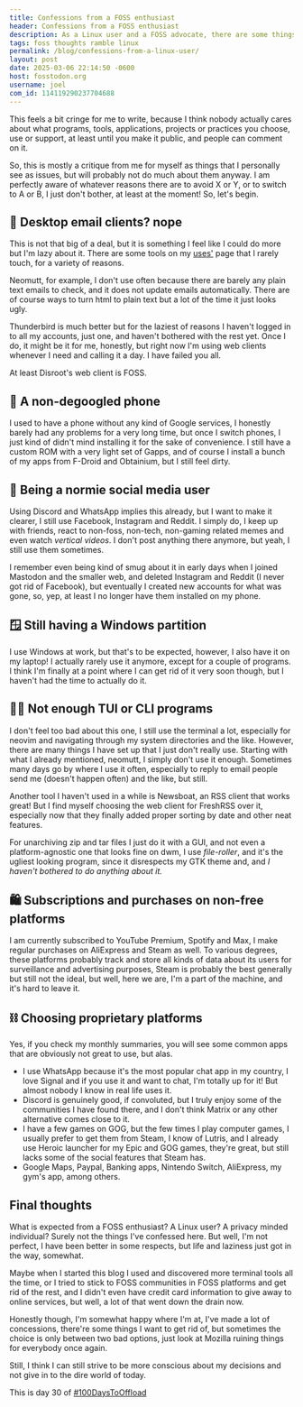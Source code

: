 ```yaml
---
title: Confessions from a FOSS enthusiast
header: Confessions from a FOSS enthusiast
description: As a Linux user and a FOSS advocate, there are some things that I have done that could be better, but all in all, it's not that bad, is it?
tags: foss thoughts ramble linux
permalink: /blog/confessions-from-a-linux-user/
layout: post
date: 2025-03-06 22:14:50 -0600
host: fosstodon.org
username: joel
com_id: 114119290237704688
---
```


This feels a bit cringe for me to write, because I think nobody actually cares about what programs, tools, applications, projects or practices you choose, use or support, at least until you make it public, and people can comment on it.

So, this is mostly a critique from me for myself as things that I personally see as issues, but will probably not do much about them anyway. I am perfectly aware of whatever reasons there are to avoid X or Y, or to switch to A or B, I just don't bother, at least at the moment! So, let's begin.

## 📧 Desktop email clients? nope

This is not that big of a deal, but it is something I feel like I could do more but I'm lazy about it. There are some tools on my [uses'](/uses/) page that I rarely touch, for a variety of reasons.

Neomutt, for example, I don't use often because there are barely any plain text emails to check, and it does not update emails automatically. There are of course ways to turn html to plain text but a lot of the time it just looks ugly.

Thunderbird is much better but for the laziest of reasons I haven't logged in to all my accounts, just one, and haven't bothered with the rest yet. Once I do, it might be it for me, honestly, but right now I'm using web clients whenever I need and calling it a day. I have failed you all.

At least Disroot's web client is FOSS.


## 📱 A non-degoogled phone

I used to have a phone without any kind of Google services, I honestly barely had any problems for a very long time, but once I switch phones, I just kind of didn't mind installing it for the sake of convenience. I still have a custom ROM with a very light set of Gapps, and of course I install a bunch of my apps from F-Droid and Obtainium, but I still feel dirty.

## 🤡 Being a normie social media user

Using Discord and WhatsApp implies this already, but I want to make it clearer, I still use Facebook, Instagram and Reddit. I simply do, I keep up with friends, react to non-foss, non-tech, non-gaming related memes and even watch *vertical videos*. I don't post anything there anymore, but yeah, I still use them sometimes.

I remember even being kind of smug about it in early days when I joined Mastodon and the smaller web, and deleted Instagram and Reddit (I never got rid of Facebook), but eventually I created new accounts for what was gone, so, yep, at least I no longer have them installed on my phone.

## 🪟 Still having a Windows partition

I use Windows at work, but that's to be expected, however, I also have it on my laptop! I actually rarely use it anymore, except for a couple of programs. I think I'm finally at a point where I can get rid of it very soon though, but I haven't had the time to actually do it.

## 👨‍💻 Not enough TUI or CLI programs

I don't feel too bad about this one, I still use the terminal a lot, especially for neovim and navigating through my system directories and the like. However, there are many things I have set up that I just don't really use. Starting with what I already mentioned, neomutt, I simply don't use it enough. Sometimes many days go by where I use it often, especially to reply to email people send me (doesn't happen often) and the like, but still.

Another tool I haven't used in a while is Newsboat, an RSS client that works great! But I find myself choosing the web client for FreshRSS over it, especially now that they finally added proper sorting by date and other neat features.

For unarchiving zip and tar files I just do it with a GUI, and not even a platform-agnostic one that looks fine on dwm, I use *file-roller*, and it's the ugliest looking program, since it disrespects my GTK theme and, and *I haven't bothered to do anything about it.*

## 🛍 Subscriptions and purchases on non-free platforms

I am currently subscribed to YouTube Premium, Spotify and Max, I make regular purchases on AliExpress and Steam as well. To various degrees, these platforms probably track and store all kinds of data about its users for surveillance and advertising purposes, Steam is probably the best generally but still not the ideal, but well, here we are, I'm a part of the machine, and it's hard to leave it.

## ⛓  Choosing proprietary platforms

Yes, if you check my monthly summaries, you will see some common apps that are obviously not great to use, but alas.

- I use WhatsApp because it's the most popular chat app in my country, I love Signal and if you use it and want to chat, I'm totally up for it! But almost nobody I know in real life uses it.
- Discord is genuinely good, if convoluted, but I truly enjoy some of the communities I have found there, and I don't think Matrix or any other alternative comes close to it.
- I have a few games on GOG, but the few times I play computer games, I usually prefer to get them from Steam, I know of Lutris, and I already use Heroic launcher for my Epic and GOG games, they're great, but still lacks some of the social features that Steam has.
- Google Maps, Paypal, Banking apps, Nintendo Switch, AliExpress, my gym's app, among others.

## Final thoughts

What is expected from a FOSS enthusiast? A Linux user? A privacy minded individual? Surely not the things I've confessed here. But well, I'm not perfect, I have been better in some respects, but life and laziness just got in the way, somewhat.

Maybe when I started this blog I used and discovered more terminal tools all the time, or I tried to stick to FOSS communities in FOSS platforms and get rid of the rest, and I didn't even have credit card information to give away to online services, but well, a lot of that went down the drain now.

Honestly though, I'm somewhat happy where I'm at, I've made a lot of concessions, there're some things I want to get rid of, but sometimes the choice is only between two bad options, just look at Mozilla ruining things for everybody once again.

Still, I think I can still strive to be more conscious about my decisions and not give in to the dire world of today.

This is day 30 of [#100DaysToOffload](https://100daystooffload.com)
